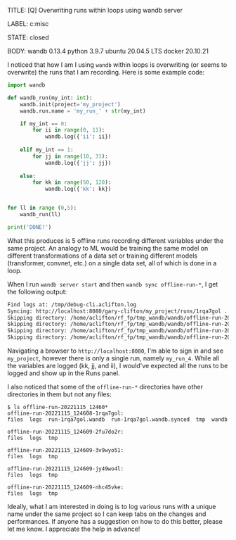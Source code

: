 TITLE:
[Q] Overwriting runs within loops using wandb server

LABEL:
c:misc

STATE:
closed

BODY:
wandb 0.13.4
python 3.9.7
ubuntu 20.04.5 LTS
docker 20.10.21

I noticed that how I am I using `wandb` within loops is overwriting (or seems to overwrite) the runs that I am recording. Here is some example code:
```python
import wandb

def wandb_run(my_int: int):
    wandb.init(project='my_project')
    wandb.run.name = 'my_run_' + str(my_int)

    if my_int == 0:
        for ii in range(0, 11):
            wandb.log({'ii': ii})
    
    elif my_int == 1:
        for jj in range(10, 31):
            wandb.log({'jj': jj})
    
    else:
        for kk in range(50, 120):
            wandb.log({'kk': kk})


for ll in range (0,5):
    wandb_run(ll)

print('DONE!')
```
What this produces is 5 offline runs recording different variables under the same project. An analogy to ML would be training the same model on different transformations of a data set or training different models (transformer, convnet, etc.) on a single data set, all of which is done in a loop.

When I run `wandb server start` and then `wandb sync offline-run-*`, I get the following output:
```bash
Find logs at: /tmp/debug-cli.aclifton.log
Syncing: http://localhost:8080/gary-clifton/my_project/runs/1rqa7gol ... done.
Skipping directory: /home/aclifton/rf_fp/tmp_wandb/wandb/offline-run-20221115_124609-2fu7do2r
Skipping directory: /home/aclifton/rf_fp/tmp_wandb/wandb/offline-run-20221115_124609-3v9wyo51
Skipping directory: /home/aclifton/rf_fp/tmp_wandb/wandb/offline-run-20221115_124609-jy49wo4l
Skipping directory: /home/aclifton/rf_fp/tmp_wandb/wandb/offline-run-20221115_124609-nhc45vke
```

Navigating a browser to `http://localhost:8080`, I'm able to sign in and see `my_project`, however there is only a single run, namely `my_run_4`. While all the variables are logged (kk, jj, and ii), I would've expected all the runs to be logged and show up in the Runs panel.

I also noticed that some of the `offline-run-*` directories have other directories in them but not any files:
```
$ ls offline-run-20221115_12460*
offline-run-20221115_124608-1rqa7gol:
files  logs  run-1rqa7gol.wandb  run-1rqa7gol.wandb.synced  tmp  wandb

offline-run-20221115_124609-2fu7do2r:
files  logs  tmp

offline-run-20221115_124609-3v9wyo51:
files  logs  tmp

offline-run-20221115_124609-jy49wo4l:
files  logs  tmp

offline-run-20221115_124609-nhc45vke:
files  logs  tmp
```

Ideally, what I am interested in doing is to log various runs with a unique name under the same project so I can keep tabs on the changes and performances. If anyone has a suggestion on how to do this better, please let me know. I appreciate the help in advance!

